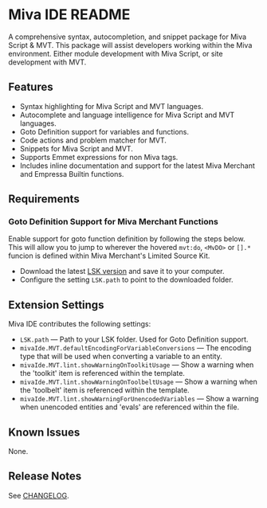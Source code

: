 # Miva IDE README

A comprehensive syntax, autocompletion, and snippet package for Miva Script & MVT. This package will assist developers working within the Miva environment. Either module development with Miva Script, or site development with MVT.

## Features

* Syntax highlighting for Miva Script and MVT languages.
* Autocomplete and language intelligence for Miva Script and MVT languages.
* Goto Definition support for variables and functions.
* Code actions and problem matcher for MVT.
* Snippets for Miva Script and MVT.
* Supports Emmet expressions for non Miva tags.
* Includes inline documentation and support for the latest Miva Merchant and Empressa Builtin functions.

## Requirements

### Goto Definition Support for Miva Merchant Functions

Enable support for goto function definition by following the steps below. This will allow you to jump to wherever the hovered `mvt:do`, `<MvDO>` or `[].*` funcion is defined within Miva Merchant's Limited Source Kit.

* Download the latest [LSK version](https://apps.miva.com/miva-merchant-limited-source-kit.html) and save it to your computer.
* Configure the setting `LSK.path` to point to the downloaded folder.

## Extension Settings

Miva IDE contributes the following settings:

* `LSK.path` &mdash; Path to your LSK folder. Used for Goto Definition support.
* `mivaIde.MVT.defaultEncodingForVariableConversions` &mdash; The encoding type that will be used when converting a variable to an entity.
* `mivaIde.MVT.lint.showWarningOnToolkitUsage` &mdash; Show a warning when the 'toolkit' item is referenced within the template.
* `mivaIde.MVT.lint.showWarningOnToolbeltUsage` &mdash; Show a warning when the 'toolbelt' item is referenced within the template.
* `mivaIde.MVT.lint.showWarningForUnencodedVariables` &mdash; Show a warning when unencoded entities and 'evals' are referenced within the file.

## Known Issues

None.

## Release Notes

See [CHANGELOG](https://github.com/mghweb/vscode-miva-ide/blob/master/CHANGELOG.md).